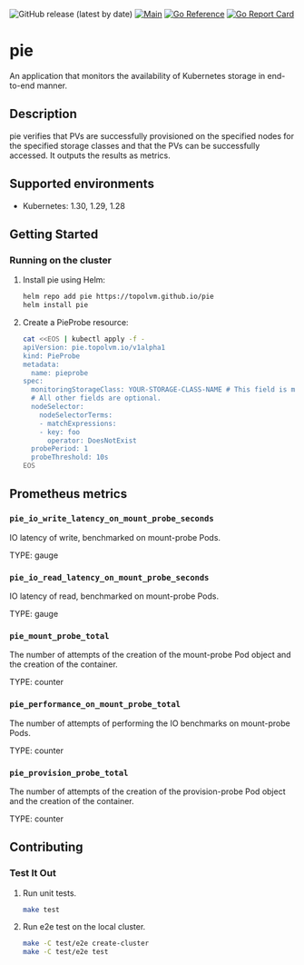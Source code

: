 ![GitHub release (latest by date)](https://img.shields.io/github/v/release/topolvm/pie?cacheSeconds=3600)
[![Main](https://github.com/topolvm/pie/actions/workflows/main.yaml/badge.svg)](https://github.com/topolvm/pie/actions)
[![Go Reference](https://pkg.go.dev/badge/github.com/topolvm/pie.svg)](https://pkg.go.dev/github.com/topolvm/pie)
[![Go Report Card](https://goreportcard.com/badge/github.com/topolvm/pie)](https://goreportcard.com/report/github.com/topolvm/pie)

# pie
An application that monitors the availability of Kubernetes storage in end-to-end manner.

## Description

pie verifies that PVs are successfully provisioned on the specified nodes for the specified storage classes and that the PVs can be successfully accessed. It outputs the results as metrics.

## Supported environments

- Kubernetes: 1.30, 1.29, 1.28

## Getting Started
### Running on the cluster

1. Install pie using Helm:
    ```sh
    helm repo add pie https://topolvm.github.io/pie
    helm install pie
    ```
2. Create a PieProbe resource:
    ```sh
    cat <<EOS | kubectl apply -f -
    apiVersion: pie.topolvm.io/v1alpha1
    kind: PieProbe
    metadata:
      name: pieprobe
    spec:
      monitoringStorageClass: YOUR-STORAGE-CLASS-NAME # This field is mandatory.
      # All other fields are optional.
      nodeSelector:
        nodeSelectorTerms:
        - matchExpressions:
        - key: foo
          operator: DoesNotExist
      probePeriod: 1
      probeThreshold: 10s
    EOS
    ```

## Prometheus metrics

### `pie_io_write_latency_on_mount_probe_seconds`

IO latency of write, benchmarked on mount-probe Pods.

TYPE: gauge

### `pie_io_read_latency_on_mount_probe_seconds`

IO latency of read, benchmarked on mount-probe Pods.

TYPE: gauge

### `pie_mount_probe_total`

The number of attempts of the creation of the mount-probe Pod object and the creation of the container.

TYPE: counter

### `pie_performance_on_mount_probe_total`

The number of attempts of performing the IO benchmarks on mount-probe Pods.

TYPE: counter

### `pie_provision_probe_total`

The number of attempts of the creation of the provision-probe Pod object and the creation of the container.

TYPE: counter

## Contributing

### Test It Out
1. Run unit tests.
    ```sh
    make test
    ```

2. Run e2e test on the local cluster.
    ```sh
    make -C test/e2e create-cluster
    make -C test/e2e test
    ```
